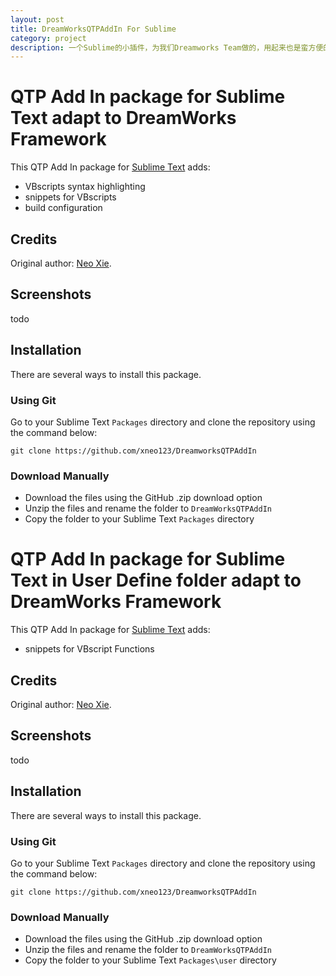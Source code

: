```yaml
---
layout: post
title: DreamWorksQTPAddIn For Sublime
category: project
description: 一个Sublime的小插件，为我们Dreamworks Team做的，用起来也是蛮方便的啦`(*∩_∩*)′
---
```


# QTP Add In package for Sublime Text adapt to DreamWorks Framework

This QTP Add In package for [Sublime Text](http://www.sublimetext.com/) adds:
- VBscripts syntax highlighting
- snippets for VBscripts
- build configuration

## Credits
Original author: [Neo Xie](https://github.com/xneo123).

## Screenshots

todo

## Installation

There are several ways to install this package.

### Using Git

Go to your Sublime Text `Packages` directory and clone the repository using the command below:

    git clone https://github.com/xneo123/DreamworksQTPAddIn

### Download Manually

* Download the files using the GitHub .zip download option
* Unzip the files and rename the folder to `DreamWorksQTPAddIn`
* Copy the folder to your Sublime Text `Packages` directory

# QTP Add In package for Sublime Text in User Define folder adapt to DreamWorks Framework

This QTP Add In package for [Sublime Text](http://www.sublimetext.com/) adds:
- snippets for VBscript Functions

## Credits
Original author: [Neo Xie](https://github.com/xneo123).

## Screenshots

todo

## Installation

There are several ways to install this package.

### Using Git

Go to your Sublime Text `Packages` directory and clone the repository using the command below:

    git clone https://github.com/xneo123/DreamworksQTPAddIn

### Download Manually

* Download the files using the GitHub .zip download option
* Unzip the files and rename the folder to `DreamWorksQTPAddIn`
* Copy the folder to your Sublime Text `Packages\user` directory